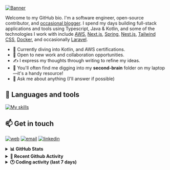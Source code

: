 [![Banner](https://raw.githubusercontent.com/wilfriedago/wilfriedago/main/assets/1.png)][website]

Welcome to my GitHub bio. I'm a software engineer, open-source contributor, and [occasional blogger][blog]. I spend my days building full-stack applications and tools using Typescript, Java & Kotlin, and some of the technologies I work with include [AWS](https://aws.amazon.com/fr/), [Next.js](https://nextjs.org/), [Spring](https://spring.io/), [Nest.js](https://nestjs.com/), [Tailwind CSS](https://github.com/tailwindlabs/tailwindcss), [Docker](https://www.docker.com/), and occasionally [Laravel](https://laravel.com/).

- 🔭 Currently diving into Kotlin, and AWS certifications.
- 👯 Open to new work and collaboration opportunities.
- ✍️ I express my thoughts through writing to refine my ideas.
- 🧠 You'll often find me digging into my **second-brain** folder on my laptop—it's a handy resource!
- 💬 Ask me about anything (I'll answer if possible)

## 🎨 Languages and tools

[![My skills](https://skillicons.dev/icons?i=typescript,python,kotlin,django,spring,fastapi,nodejs,nest,laravel,aws,java,redis,linux,docker,nginx,vscode,idea,js,git,github,md,html,css,tailwind&perline=15)](https://skillicons.dev)

## 📫 Get in touch
[![web](https://img.shields.io/badge/WEBSITE-12100E?logo=google-earth&color=282A36)][website]
[![email](https://img.shields.io/badge/MAIL-12100E?logo=mailgun&color=282A36)][mail]
[![linkedin](https://img.shields.io/badge/LINKEDIN-12100E?logo=linkedin&color=282A36)][linkedin]


<details>
  <summary><b>📊 GitHub Stats</b></summary>
	<br/>
	<p align="left">
		<img width="49.5%" src="https://github-readme-stats.vercel.app/api?username=wilfriedago&show_icons=true&count_private=true&title_color=10b981&icon_color=10b981&theme=react&hide_border=true&rank_icon=github" />
		<img width="49.5%" src="https://streak-stats.demolab.com/?user=wilfriedago&hide_border=true&theme=react&ring=10b981&fire=fff&currStreakNum=fff&sideLabels=10b981&currStreakLabel=10b981&sideNums=fff&exclude_days=Sun" />
	</p>
	<br>
</details>

<details>
  <summary><b>📅 Recent Github Activity</b></summary>
	<br>

<!--RECENT_ACTIVITY:last_update-->
Last Updated: Sunday, June 9th, 2024, 1:51:53 PM
<!--RECENT_ACTIVITY:last_update_end-->

<!--RECENT_ACTIVITY:start-->
1. ⬆️ Pushed 1 commit(s) to [wilfriedago/wilfriedago](https://github.com/wilfriedago/wilfriedago)<br>
2. ⬆️ Pushed 3 commit(s) to [wilfriedago/wilfriedago](https://github.com/wilfriedago/wilfriedago)<br>
3. 🔱 Forked [wilfriedago/kotlin-tutorials](https://github.com/wilfriedago/kotlin-tutorials) from [Baeldung/kotlin-tutorials](https://github.com/Baeldung/kotlin-tutorials)<br>
4. 🎉 Merged PR [#1](https://github.com/wilfriedago/kubernetes-the-hard-way/pull/1) in [wilfriedago/kubernetes-the-hard-way](https://github.com/wilfriedago/kubernetes-the-hard-way)<br>
5. ⬆️ Pushed 2 commit(s) to [wilfriedago/kubernetes-the-hard-way](https://github.com/wilfriedago/kubernetes-the-hard-way)<br>
<!--RECENT_ACTIVITY:end-->
</details>

<details>
  <summary><b>🕐 Coding activity (last 7 days)</b></summary>
	<br>

<!--START_SECTION:waka-->

```python
Total Time: 29 hrs 35 mins

Python             10 hrs 29 mins  ████████▒░░░░░░░░░░░░░░░░   33.88 %
TypeScript         4 hrs 19 mins   ███▒░░░░░░░░░░░░░░░░░░░░░   13.95 %
JSON               3 hrs 37 mins   ███░░░░░░░░░░░░░░░░░░░░░░   11.74 %
CSV                2 hrs 5 mins    █▓░░░░░░░░░░░░░░░░░░░░░░░   06.77 %
YAML               1 hr 58 mins    █▓░░░░░░░░░░░░░░░░░░░░░░░   06.37 %
Markdown           1 hr 57 mins    █▓░░░░░░░░░░░░░░░░░░░░░░░   06.34 %
HTML               1 hr 45 mins    █▒░░░░░░░░░░░░░░░░░░░░░░░   05.69 %
Other              1 hr 21 mins    █░░░░░░░░░░░░░░░░░░░░░░░░   04.38 %
```

<!--END_SECTION:waka-->
</details>

[website]: https://wilfriedago.dev
[linkedin]: https://linkedin.com/in/wilfriedago
[blog]: https://wilfriedago.dev/blog
[mail]: mailto:me@wilfriedago.dev
